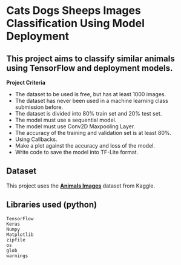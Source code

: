 # Cats Dogs Sheeps Images Classification Using Model Deployment
## This project aims to classify similar animals using TensorFlow and deployment models.
**Project Criteria**
* The dataset to be used is free, but has at least 1000 images.
* The dataset has never been used in a machine learning class submission before.
* The dataset is divided into 80% train set and 20% test set.
* The model must use a sequential model.
* The model must use Conv2D Maxpooling Layer.
* The accuracy of the training and validation set is at least 80%.
* Using Callbacks.
* Make a plot against the accuracy and loss of the model.
* Write code to save the model into TF-Lite format.

## Dataset
This project uses the **[Animals Images](https://www.kaggle.com/datasets/madisona/translated-animals10)** dataset from Kaggle. 

## Libraries used (python)
```
TensorFlow
Keras
Numpy
Matplotlib
zipfile
os
glob
warnings
``` 
